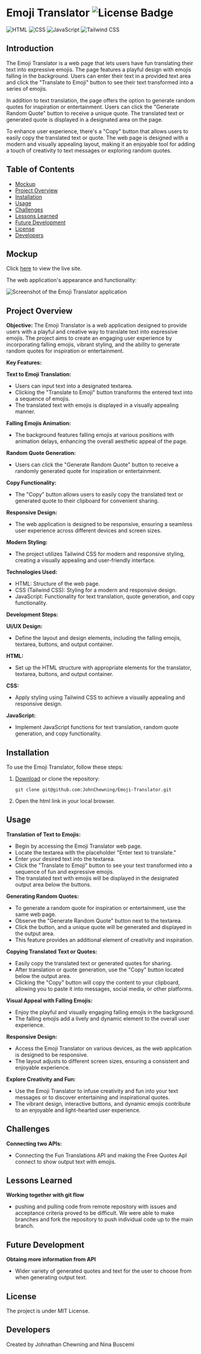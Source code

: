 # Emoji Translator ![License Badge](https://badgen.net/static/license/MIT/blue)

![HTML](https://camo.githubusercontent.com/bfe6a48836e87b13a16f1f56f88fee428475c2ac29247992ec9b8bcc7154f881/68747470733a2f2f696d672e736869656c64732e696f2f62616467652f48544d4c352d4533344632363f7374796c653d666f722d7468652d6261646765266c6f676f3d68746d6c35266c6f676f436f6c6f723d7768697465)
![CSS](https://camo.githubusercontent.com/472c222e8f240a48ae51cd9b082a1b857be809dcd851a25150890c2da50c13a5/68747470733a2f2f696d672e736869656c64732e696f2f62616467652f435353332d3135373242363f7374796c653d666f722d7468652d6261646765266c6f676f3d63737333266c6f676f436f6c6f723d7768697465)
![JavaScript](https://camo.githubusercontent.com/84372c7d2f1a7308844360ecad82d49b3f6cbc068a0c5e31aeea6ca5344b77ba/68747470733a2f2f696d672e736869656c64732e696f2f62616467652f4a6176615363726970742d4637444631453f7374796c653d666f722d7468652d6261646765266c6f676f3d6a617661736372697074266c6f676f436f6c6f723d626c61636b)
![Tailwind CSS](https://img.shields.io/badge/Tailwind_CSS-38B2AC?style=for-the-badge&logo=tailwind-css&logoColor=white)

## Introduction

The Emoji Translator is a web page that lets users have fun translating their text into expressive emojis. The page features a playful design with emojis falling in the background. Users can enter their text in a provided text area and click the "Translate to Emoji" button to see their text transformed into a series of emojis.

In addition to text translation, the page offers the option to generate random quotes for inspiration or entertainment. Users can click the "Generate Random Quote" button to receive a unique quote. The translated text or generated quote is displayed in a designated area on the page.

To enhance user experience, there's a "Copy" button that allows users to easily copy the translated text or quote. The web page is designed with a modern and visually appealing layout, making it an enjoyable tool for adding a touch of creativity to text messages or exploring random quotes.

## Table of Contents

- [Mockup](#mockup)
- [Project Overview](#project-overview)
- [Installation](#installation)
- [Usage](#usage)
- [Challenges](#challenges)
- [Lessons Learned](#lessons-learned)
- [Future Development](#future-development)
- [License](#license)
- [Developers](#developers)

## Mockup 

Click [here](https://johnchewning.github.io/Emoji-Translator/) to view the live site.

The web application's appearance and functionality:

![Screenshot of the Emoji Translator application](./assets/images/Screenshot%20(2).png)

## Project Overview

**Objective:**
The Emoji Translator is a web application designed to provide users with a playful and creative way to translate text into expressive emojis. The project aims to create an engaging user experience by incorporating falling emojis, vibrant styling, and the ability to generate random quotes for inspiration or entertainment.

**Key Features:**

 **Text to Emoji Translation:**
   - Users can input text into a designated textarea.
   - Clicking the "Translate to Emoji" button transforms the entered text into a sequence of emojis.
   - The translated text with emojis is displayed in a visually appealing manner.

 **Falling Emojis Animation:**
   - The background features falling emojis at various positions with animation delays, enhancing the overall aesthetic appeal of the page.

 **Random Quote Generation:**
   - Users can click the "Generate Random Quote" button to receive a randomly generated quote for inspiration or entertainment.

 **Copy Functionality:**
   - The "Copy" button allows users to easily copy the translated text or generated quote to their clipboard for convenient sharing.

 **Responsive Design:**
   - The web application is designed to be responsive, ensuring a seamless user experience across different devices and screen sizes.

 **Modern Styling:**
   - The project utilizes Tailwind CSS for modern and responsive styling, creating a visually appealing and user-friendly interface.

**Technologies Used:**
   - HTML: Structure of the web page.
   - CSS (Tailwind CSS): Styling for a modern and responsive design.
   - JavaScript: Functionality for text translation, quote generation, and copy functionality.

**Development Steps:**

 **UI/UX Design:**
   - Define the layout and design elements, including the falling emojis, textarea, buttons, and output container.

 **HTML:**
   - Set up the HTML structure with appropriate elements for the translator, textarea, buttons, and output container.

 **CSS:**
   - Apply styling using Tailwind CSS to achieve a visually appealing and responsive design.

 **JavaScript:**
   - Implement JavaScript functions for text translation, random quote generation, and copy functionality.

## Installation

To use the Emoji Translator, follow these steps:

1. [Download](https://github.com/ninabuscemi/TaskForge](https://github.com/ninabuscemi/Emoji-Translator)](https://github.com/JohnChewning/Emoji-Translator)) or clone the repository:

    ```
    git clone git@github.com:JohnChewning/Emoji-Translator.git
    ```

2. Open the html link in your local browser.

## Usage

 **Translation of Text to Emojis:**
   - Begin by accessing the Emoji Translator web page.
   - Locate the textarea with the placeholder "Enter text to translate."
   - Enter your desired text into the textarea.
   - Click the "Translate to Emoji" button to see your text transformed into a sequence of fun and expressive emojis.
   - The translated text with emojis will be displayed in the designated output area below the buttons.

 **Generating Random Quotes:**
   - To generate a random quote for inspiration or entertainment, use the same web page.
   - Observe the "Generate Random Quote" button next to the textarea.
   - Click the button, and a unique quote will be generated and displayed in the output area.
   - This feature provides an additional element of creativity and inspiration.

 **Copying Translated Text or Quotes:**
   - Easily copy the translated text or generated quotes for sharing.
   - After translation or quote generation, use the "Copy" button located below the output area.
   - Clicking the "Copy" button will copy the content to your clipboard, allowing you to paste it into messages, social media, or other platforms.

 **Visual Appeal with Falling Emojis:**
   - Enjoy the playful and visually engaging falling emojis in the background.
   - The falling emojis add a lively and dynamic element to the overall user experience.

 **Responsive Design:**
   - Access the Emoji Translator on various devices, as the web application is designed to be responsive.
   - The layout adjusts to different screen sizes, ensuring a consistent and enjoyable experience.

 **Explore Creativity and Fun:**
   - Use the Emoji Translator to infuse creativity and fun into your text messages or to discover entertaining and inspirational quotes.
   - The vibrant design, interactive buttons, and dynamic emojis contribute to an enjoyable and light-hearted user experience.

## Challenges

**Connecting two APIs:**
   - Connecting the Fun Translations API and making the Free Quotes ApI connect to show output text with emojis.

## Lessons Learned

**Working together with git flow**
  - pushing and pulling code from remote repository with issues and acceptance criteria proved to be difficult. We were able to make branches and fork the repository to push individual code up to the main branch.

## Future Development

**Obtaing more information from API**
   - Wider variety of generated quotes and text for the user to choose from when generating output text.

## License

The project is under MIT License.

## Developers

Created by Johnathan Chewning and Nina Buscemi
